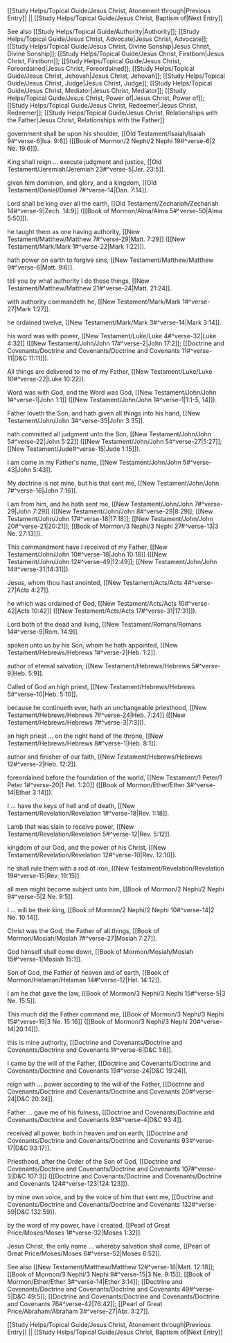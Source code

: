 [[Study Helps/Topical Guide/Jesus Christ, Atonement through|Previous Entry]]  ||  [[Study Helps/Topical Guide/Jesus Christ, Baptism of|Next Entry]]

 See also [[Study Helps/Topical Guide/Authority|Authority]]; [[Study Helps/Topical Guide/Jesus Christ, Advocate|Jesus Christ, Advocate]]; [[Study Helps/Topical Guide/Jesus Christ, Divine Sonship|Jesus Christ, Divine Sonship]]; [[Study Helps/Topical Guide/Jesus Christ, Firstborn|Jesus Christ, Firstborn]]; [[Study Helps/Topical Guide/Jesus Christ, Foreordained|Jesus Christ, Foreordained]]; [[Study Helps/Topical Guide/Jesus Christ, Jehovah|Jesus Christ, Jehovah]]; [[Study Helps/Topical Guide/Jesus Christ, Judge|Jesus Christ, Judge]]; [[Study Helps/Topical Guide/Jesus Christ, Mediator|Jesus Christ, Mediator]]; [[Study Helps/Topical Guide/Jesus Christ, Power of|Jesus Christ, Power of]]; [[Study Helps/Topical Guide/Jesus Christ, Redeemer|Jesus Christ, Redeemer]]; [[Study Helps/Topical Guide/Jesus Christ, Relationships with the Father|Jesus Christ, Relationships with the Father]]

 government shall be upon his shoulder, [[Old Testament/Isaiah/Isaiah 9#^verse-6|Isa. 9:6]] ([[Book of Mormon/2 Nephi/2 Nephi 19#^verse-6|2 Ne. 19:6]]).

 King shall reign ... execute judgment and justice, [[Old Testament/Jeremiah/Jeremiah 23#^verse-5|Jer. 23:5]].

 given him dominion, and glory, and a kingdom, [[Old Testament/Daniel/Daniel 7#^verse-14|Dan. 7:14]].

 Lord shall be king over all the earth, [[Old Testament/Zechariah/Zechariah 14#^verse-9|Zech. 14:9]] ([[Book of Mormon/Alma/Alma 5#^verse-50|Alma 5:50]]).

 he taught them as one having authority, [[New Testament/Matthew/Matthew 7#^verse-29|Matt. 7:29]] ([[New Testament/Mark/Mark 1#^verse-22|Mark 1:22]]).

 hath power on earth to forgive sins, [[New Testament/Matthew/Matthew 9#^verse-6|Matt. 9:6]].

 tell you by what authority I do these things, [[New Testament/Matthew/Matthew 21#^verse-24|Matt. 21:24]].

 with authority commandeth he, [[New Testament/Mark/Mark 1#^verse-27|Mark 1:27]].

 he ordained twelve, [[New Testament/Mark/Mark 3#^verse-14|Mark 3:14]].

 his word was with power, [[New Testament/Luke/Luke 4#^verse-32|Luke 4:32]] ([[New Testament/John/John 17#^verse-2|John 17:2]]; [[Doctrine and Covenants/Doctrine and Covenants/Doctrine and Covenants 11#^verse-11|D&C 11:11]]).

 All things are delivered to me of my Father, [[New Testament/Luke/Luke 10#^verse-22|Luke 10:22]].

 Word was with God, and the Word was God, [[New Testament/John/John 1#^verse-1|John 1:1]] ([[New Testament/John/John 1#^verse-1|1:1-5, 14]]).

 Father loveth the Son, and hath given all things into his hand, [[New Testament/John/John 3#^verse-35|John 3:35]].

 hath committed all judgment unto the Son, [[New Testament/John/John 5#^verse-22|John 5:22]] ([[New Testament/John/John 5#^verse-27|5:27]]; [[New Testament/Jude#^verse-15|Jude 1:15]]).

 I am come in my Father's name, [[New Testament/John/John 5#^verse-43|John 5:43]].

 My doctrine is not mine, but his that sent me, [[New Testament/John/John 7#^verse-16|John 7:16]].

 I am from him, and he hath sent me, [[New Testament/John/John 7#^verse-29|John 7:29]] ([[New Testament/John/John 8#^verse-29|8:29]]; [[New Testament/John/John 17#^verse-18|17:18]]; [[New Testament/John/John 20#^verse-21|20:21]]; [[Book of Mormon/3 Nephi/3 Nephi 27#^verse-13|3 Ne. 27:13]]).

 This commandment have I received of my Father, [[New Testament/John/John 10#^verse-18|John 10:18]] ([[New Testament/John/John 12#^verse-49|12:49]]; [[New Testament/John/John 14#^verse-31|14:31]]).

 Jesus, whom thou hast anointed, [[New Testament/Acts/Acts 4#^verse-27|Acts 4:27]].

 he which was ordained of God, [[New Testament/Acts/Acts 10#^verse-42|Acts 10:42]] ([[New Testament/Acts/Acts 17#^verse-31|17:31]]).

 Lord both of the dead and living, [[New Testament/Romans/Romans 14#^verse-9|Rom. 14:9]].

 spoken unto us by his Son, whom he hath appointed, [[New Testament/Hebrews/Hebrews 1#^verse-2|Heb. 1:2]].

 author of eternal salvation, [[New Testament/Hebrews/Hebrews 5#^verse-9|Heb. 5:9]].

 Called of God an high priest, [[New Testament/Hebrews/Hebrews 5#^verse-10|Heb. 5:10]].

 because he continueth ever, hath an unchangeable priesthood, [[New Testament/Hebrews/Hebrews 7#^verse-24|Heb. 7:24]] ([[New Testament/Hebrews/Hebrews 7#^verse-3|7:3]]).

 an high priest ... on the right hand of the throne, [[New Testament/Hebrews/Hebrews 8#^verse-1|Heb. 8:1]].

 author and finisher of our faith, [[New Testament/Hebrews/Hebrews 12#^verse-2|Heb. 12:2]].

 foreordained before the foundation of the world, [[New Testament/1 Peter/1 Peter 1#^verse-20|1 Pet. 1:20]] ([[Book of Mormon/Ether/Ether 3#^verse-14|Ether 3:14]]).

 I ... have the keys of hell and of death, [[New Testament/Revelation/Revelation 1#^verse-18|Rev. 1:18]].

 Lamb that was slain to receive power, [[New Testament/Revelation/Revelation 5#^verse-12|Rev. 5:12]].

 kingdom of our God, and the power of his Christ, [[New Testament/Revelation/Revelation 12#^verse-10|Rev. 12:10]].

 he shall rule them with a rod of iron, [[New Testament/Revelation/Revelation 19#^verse-15|Rev. 19:15]].

 all men might become subject unto him, [[Book of Mormon/2 Nephi/2 Nephi 9#^verse-5|2 Ne. 9:5]].

 I ... will be their king, [[Book of Mormon/2 Nephi/2 Nephi 10#^verse-14|2 Ne. 10:14]].

 Christ was the God, the Father of all things, [[Book of Mormon/Mosiah/Mosiah 7#^verse-27|Mosiah 7:27]].

 God himself shall come down, [[Book of Mormon/Mosiah/Mosiah 15#^verse-1|Mosiah 15:1]].

 Son of God, the Father of heaven and of earth, [[Book of Mormon/Helaman/Helaman 14#^verse-12|Hel. 14:12]].

 I am he that gave the law, [[Book of Mormon/3 Nephi/3 Nephi 15#^verse-5|3 Ne. 15:5]].

 This much did the Father command me, [[Book of Mormon/3 Nephi/3 Nephi 15#^verse-16|3 Ne. 15:16]] ([[Book of Mormon/3 Nephi/3 Nephi 20#^verse-14|20:14]]).

 this is mine authority, [[Doctrine and Covenants/Doctrine and Covenants/Doctrine and Covenants 1#^verse-6|D&C 1:6]].

 I came by the will of the Father, [[Doctrine and Covenants/Doctrine and Covenants/Doctrine and Covenants 19#^verse-24|D&C 19:24]].

 reign with ... power according to the will of the Father, [[Doctrine and Covenants/Doctrine and Covenants/Doctrine and Covenants 20#^verse-24|D&C 20:24]].

 Father ... gave me of his fulness, [[Doctrine and Covenants/Doctrine and Covenants/Doctrine and Covenants 93#^verse-4|D&C 93:4]].

 received all power, both in heaven and on earth, [[Doctrine and Covenants/Doctrine and Covenants/Doctrine and Covenants 93#^verse-17|D&C 93:17]].

 Priesthood, after the Order of the Son of God, [[Doctrine and Covenants/Doctrine and Covenants/Doctrine and Covenants 107#^verse-3|D&C 107:3]] ([[Doctrine and Covenants/Doctrine and Covenants/Doctrine and Covenants 124#^verse-123|124:123]]).

 by mine own voice, and by the voice of him that sent me, [[Doctrine and Covenants/Doctrine and Covenants/Doctrine and Covenants 132#^verse-59|D&C 132:59]].

 by the word of my power, have I created, [[Pearl of Great Price/Moses/Moses 1#^verse-32|Moses 1:32]].

 Jesus Christ, the only name ... whereby salvation shall come, [[Pearl of Great Price/Moses/Moses 6#^verse-52|Moses 6:52]].

 See also [[New Testament/Matthew/Matthew 12#^verse-18|Matt. 12:18]]; [[Book of Mormon/3 Nephi/3 Nephi 9#^verse-15|3 Ne. 9:15]]; [[Book of Mormon/Ether/Ether 3#^verse-14|Ether 3:14]]; [[Doctrine and Covenants/Doctrine and Covenants/Doctrine and Covenants 49#^verse-5|D&C 49:5]]; [[Doctrine and Covenants/Doctrine and Covenants/Doctrine and Covenants 76#^verse-42|76:42]]; [[Pearl of Great Price/Abraham/Abraham 3#^verse-27|Abr. 3:27]].

[[Study Helps/Topical Guide/Jesus Christ, Atonement through|Previous Entry]]  ||  [[Study Helps/Topical Guide/Jesus Christ, Baptism of|Next Entry]]